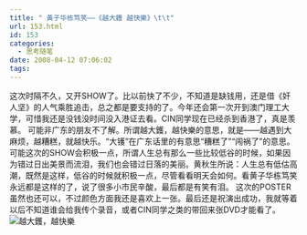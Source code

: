 ```yaml
---
title: " 黃子华栋笃笑——《越大鑊 越快樂》\t\t"
url: 153.html
id: 153
categories:
  - 思考随笔
date: 2008-04-12 07:06:02
tags:
---
```


这次时隔不久，又开SHOW了。比以前快了不少，不知道是缺钱用，还是借《奸人坚》的人气乘胜追击，总之都是要支持的了。今年还会第一次开到澳门理工大学，可惜我还是没钱没时间没入港证去看。CIN同学现在已经杀到香港了，真是羡慕。 可能非广东的朋友不了解。所谓越大鑊，越快樂的意思，就是——越遇到大麻烦，越糟糕，就越快乐。“大镬”在广东话里的有意思“糟糕了”“闯祸了”的意思。可能这次的SHOW会积极一点，所谓人生总有那么一些比较低谷的时候，如果因为错过日出美景而流泪，我们也会错过日落的美丽。黄秋生所说：人生总有低估高潮，既然是这样，低谷的时候就积极一点，尽管看看明天会如何。看黄子华栋笃笑永远都是这样的了，说了很多小市民辛酸，最后都是有笑有泪。 这次的POSTER虽然也还可以，不过颜色方面我还是喜欢上一张。最后还是祝演出成功，我就等着以后不知道谁会给我传个录音，或者CIN同学之类的带回来张DVD才能看了。 ![越大鑊，越快樂](../../../images/2008/04/1.jpg)